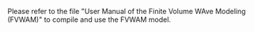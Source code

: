 Please refer to the file "User Manual of the Finite Volume WAve Modeling (FVWAM)" to compile and use the FVWAM model.
